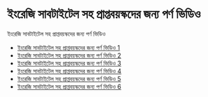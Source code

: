 # ইংরেজি সাবটাইটেল সহ প্রাপ্তবয়স্কদের জন্য পর্ণ ভিডিও
ইংরেজি সাবটাইটেল সহ প্রাপ্তবয়স্কদের জন্য পর্ণ ভিডিও

- <a href="https://hopevideos.com/bn/" target="_blank" rel="noopener">ইংরেজি সাবটাইটেল সহ প্রাপ্তবয়স্কদের জন্য পর্ণ ভিডিও 1</a>
- <a href="https://luckvideos.com/bn/" target="_blank" rel="noopener">ইংরেজি সাবটাইটেল সহ প্রাপ্তবয়স্কদের জন্য পর্ণ ভিডিও 2</a>
- <a href="https://flatvideos.com/bn/" target="_blank" rel="noopener">ইংরেজি সাবটাইটেল সহ প্রাপ্তবয়স্কদের জন্য পর্ণ ভিডিও 3</a>
- <a href="https://toovideos.com/bn/" target="_blank" rel="noopener">ইংরেজি সাবটাইটেল সহ প্রাপ্তবয়স্কদের জন্য পর্ণ ভিডিও 4</a>
- <a href="https://muchvideos.com/bn/" target="_blank" rel="noopener">ইংরেজি সাবটাইটেল সহ প্রাপ্তবয়স্কদের জন্য পর্ণ ভিডিও 5</a>
- <a href="https://weekvideos.com/bn/" target="_blank" rel="noopener">ইংরেজি সাবটাইটেল সহ প্রাপ্তবয়স্কদের জন্য পর্ণ ভিডিও 6</a>
